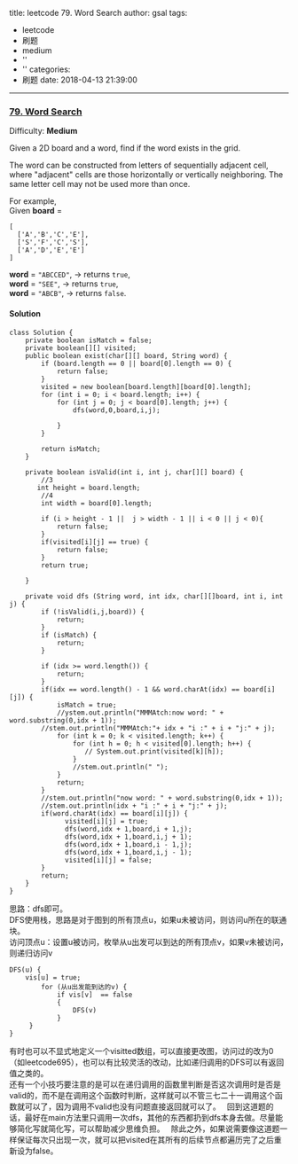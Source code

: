 title: leetcode 79. Word Search
author: gsal
tags:
  - leetcode
  - 刷题
  - medium
  - ''
  - ''
categories:
  - 刷题
date: 2018-04-13 21:39:00
---
### [79\. Word Search](https://leetcode.com/problems/word-search/description/)

Difficulty: **Medium**



Given a 2D board and a word, find if the word exists in the grid.

The word can be constructed from letters of sequentially adjacent cell, where "adjacent" cells are those horizontally or vertically neighboring. The same letter cell may not be used more than once.
<!--more-->
For example,  
Given **board** =

```
[
  ['A','B','C','E'],
  ['S','F','C','S'],
  ['A','D','E','E']
]
```

**word** = `"ABCCED"`, -> returns `true`,  
**word** = `"SEE"`, -> returns `true`,  
**word** = `"ABCB"`, -> returns `false`.  


#### Solution
```
class Solution {
    private boolean isMatch = false;
    private boolean[][] visited;
    public boolean exist(char[][] board, String word) {
        if (board.length == 0 || board[0].length == 0) {
            return false;
        }
        visited = new boolean[board.length][board[0].length];
        for (int i = 0; i < board.length; i++) {
            for (int j = 0; j < board[0].length; j++) {
                dfs(word,0,board,i,j);
​
            }
        }
        
        return isMatch;
    }
    
    private boolean isValid(int i, int j, char[][] board) {
        //3
       int height = board.length;
        //4
        int width = board[0].length;
      
        if (i > height - 1 ||  j > width - 1 || i < 0 || j < 0){
            return false;
        }
        if(visited[i][j] == true) {
            return false;
        }
        return true;
        
    }
    
    private void dfs (String word, int idx, char[][]board, int i, int j) {
        if (!isValid(i,j,board)) {
            return;
        }
        if (isMatch) {
            return;
        }
​
        if (idx >= word.length()) {
            return;
        }
        if(idx == word.length() - 1 && word.charAt(idx) == board[i][j]) {
            isMatch = true;
            //ystem.out.println("MMMAtch:now word: " + word.substring(0,idx + 1));
        //stem.out.println("MMMAtch:"+ idx + "i :" + i + "j:" + j);
            for (int k = 0; k < visited.length; k++) {
                for (int h = 0; h < visited[0].length; h++) {
                   // System.out.print(visited[k][h]);
                }
                //stem.out.println(" ");
            }
            return;
        }
        //stem.out.println("now word: " + word.substring(0,idx + 1));
        //stem.out.println(idx + "i :" + i + "j:" + j);
        if(word.charAt(idx) == board[i][j]) {
              visited[i][j] = true;
              dfs(word,idx + 1,board,i + 1,j);
              dfs(word,idx + 1,board,i,j + 1);
              dfs(word,idx + 1,board,i - 1,j);
              dfs(word,idx + 1,board,i,j - 1);
              visited[i][j] = false;
        }
        return;
    }
}
```
思路：dfs即可。  
DFS使用栈，思路是对于图到的所有顶点u，如果u未被访问，则访问u所在的联通块。  
访问顶点u：设置u被访问，枚举从u出发可以到达的所有顶点v，如果v未被访问，则递归访问v  
```
DFS(u) {
    vis[u] = true;
        for (从u出发能到达的v) {
            if vis[v]  == false
            {
                DFS(v)
            }
     }
}
```
有时也可以不显式地定义一个visitted数组，可以直接更改图，访问过的改为0（如leetcode695），也可以有比较灵活的改动，比如递归调用的DFS可以有返回值之类的。  
还有一个小技巧要注意的是可以在递归调用的函数里判断是否这次调用时是否是valid的，而不是在调用这个函数时判断，这样就可以不管三七二十一调用这个函数就可以了，因为调用不valid也没有问题直接返回就可以了。  
回到这道题的话，最好在main方法里只调用一次dfs，其他的东西都扔到dfs本身去做。尽量能够简化写就简化写，可以帮助减少思维负担。  
除此之外，如果说需要像这道题一样保证每次只出现一次，就可以把visited在其所有的后续节点都遍历完了之后重新设为false。